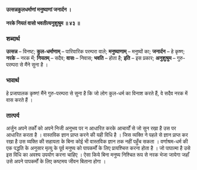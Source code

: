 #### उत्सन्नकुलधर्माणां मनुष्याणां जनार्दन ।
#### नरके नियतं वासो भवतीत्यनुशुश्रुम ॥ ४३ ॥

### शब्दार्थ

**उत्सन्न** – विनष्ट; **कुल-धर्माणाम्** – पारिवारिक  परम्परा वाले; **मनुष्याणाम्** – मनुष्यों का; **जनार्दन** – हे कृष्ण; **नरके** – नरक  में; **नियतम्** – सदैव; **वासः** – निवास; **भवति** – होता है; **इति** – इस प्रकार; **अनुशुश्रुम** – गुरु-परम्परा से मैंने सुना है ।

### भावार्थ

हे प्रजापालक कृष्ण! मैंने गुरु-परम्परा से सुना है कि जो लोग कुल-धर्म का विनाश करते हैं, वे सदैव नरक में वास करते हैं ।

### तात्पर्य

अर्जुन अपने तर्कों को अपने निजी अनुभव पर न आधारित करके आचार्यों से जो सुन रखा है उस पर आधारित करता है । वास्तविक ज्ञान प्राप्त करने की यही विधि है । जिस व्यक्ति ने पहले से ज्ञान प्राप्त कर रखा है उस व्यक्ति की सहायता के बिना कोई भी वास्तविक ज्ञान तक नहीं पहुँच सकता । वर्णाश्रम-धर्म की एक पद्धति के अनुसार मृत्यु के पूर्व मनुष्य को पापकर्मों के लिए प्रायश्चित्त करना होता है । जो पापात्मा है उसे इस विधि का अवश्य उपयोग करना चाहिए । ऐसा किये बिना मनुष्य निश्चित रूप से नरक भेजा जायेगा जहाँ उसे अपने पापकर्मों के लिए कष्टमय जीवन बिताना होगा ।